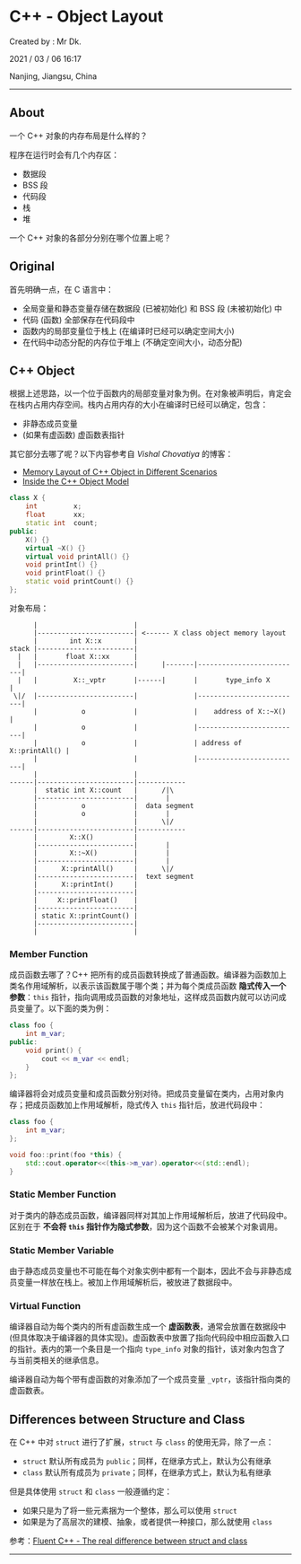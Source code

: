 # C++ - Object Layout

Created by : Mr Dk.

2021 / 03 / 06 16:17

Nanjing, Jiangsu, China

---

## About

一个 C++ 对象的内存布局是什么样的？

程序在运行时会有几个内存区：

* 数据段
* BSS 段
* 代码段
* 栈
* 堆

一个 C++ 对象的各部分分别在哪个位置上呢？

## Original

首先明确一点，在 C 语言中：

* 全局变量和静态变量存储在数据段 (已被初始化) 和 BSS 段 (未被初始化) 中
* 代码 (函数) 全部保存在代码段中
* 函数内的局部变量位于栈上 (在编译时已经可以确定空间大小)
* 在代码中动态分配的内存位于堆上 (不确定空间大小，动态分配)

## C++ Object

根据上述思路，以一个位于函数内的局部变量对象为例。在对象被声明后，肯定会在栈内占用内存空间。栈内占用内存的大小在编译时已经可以确定，包含：

* 非静态成员变量
* (如果有虚函数) 虚函数表指针

其它部分去哪了呢？以下内容参考自 *Vishal Chovatiya* 的博客：

* [Memory Layout of C++ Object in Different Scenarios](http://www.vishalchovatiya.com/memory-layout-of-cpp-object/)
* [Inside the C++ Object Model](http://www.vishalchovatiya.com/inside-the-cpp-object-model/)

```c++
class X {
    int         x;
    float       xx;
    static int  count;
public:
    X() {}
    virtual ~X() {}
    virtual void printAll() {}
    void printInt() {}
    void printFloat() {}
    static void printCount() {}
};
```

对象布局：

```
      |                        |          
      |------------------------| <------ X class object memory layout
      |        int X::x        |
stack |------------------------|
  |   |       float X::xx      |                      
  |   |------------------------|      |-------|--------------------------|
  |   |         X::_vptr       |------|       |       type_info X        |
 \|/  |------------------------|              |--------------------------|
      |           o            |              |    address of X::~X()    |
      |           o            |              |--------------------------|
      |           o            |              | address of X::printAll() |
      |                        |              |--------------------------|
      |                        |
------|------------------------|------------
      |  static int X::count   |      /|\
      |------------------------|       |
      |           o            |  data segment           
      |           o            |       |
      |                        |      \|/
------|------------------------|------------
      |        X::X()          | 
      |------------------------|       |   
      |        X::~X()         |       |
      |------------------------|       | 
      |      X::printAll()     |      \|/ 
      |------------------------|  text segment
      |      X::printInt()     |
      |------------------------|
      |     X::printFloat()    |
      |------------------------|
      | static X::printCount() |
      |------------------------|
      |                        |
```

### Member Function

成员函数去哪了？C++ 把所有的成员函数转换成了普通函数。编译器为函数加上类名作用域解析，以表示该函数属于哪个类；并为每个类成员函数 **隐式传入一个参数**：`this` 指针，指向调用成员函数的对象地址，这样成员函数内就可以访问成员变量了。以下面的类为例：

```c++
class foo {
    int m_var;
public:
    void print() {
        cout << m_var << endl;
    }
};
```

编译器将会对成员变量和成员函数分别对待。把成员变量留在类内，占用对象内存；把成员函数加上作用域解析，隐式传入 `this` 指针后，放进代码段中：

```c++
class foo {
    int m_var;
};

void foo::print(foo *this) {
    std::cout.operator<<(this->m_var).operator<<(std::endl);
}
```

### Static Member Function

对于类内的静态成员函数，编译器同样对其加上作用域解析后，放进了代码段中。区别在于 **不会将 `this` 指针作为隐式参数**，因为这个函数不会被某个对象调用。

### Static Member Variable

由于静态成员变量也不可能在每个对象实例中都有一个副本，因此不会与非静态成员变量一样放在栈上。被加上作用域解析后，被放进了数据段中。

### Virtual Function

编译器自动为每个类内的所有虚函数生成一个 **虚函数表**，通常会放置在数据段中 (但具体取决于编译器的具体实现)。虚函数表中放置了指向代码段中相应函数入口的指针。表内的第一个条目是一个指向 `type_info` 对象的指针，该对象内包含了与当前类相关的继承信息。

编译器自动为每个带有虚函数的对象添加了一个成员变量 `_vptr`，该指针指向类的虚函数表。

## Differences between Structure and Class

在 C++ 中对 `struct` 进行了扩展，`struct` 与 `class` 的使用无异，除了一点：

* `struct` 默认所有成员为 `public`；同样，在继承方式上，默认为公有继承
* `class` 默认所有成员为 `private`；同样，在继承方式上，默认为私有继承

但是具体使用 `struct` 和 `class` 一般遵循约定：

* 如果只是为了将一些元素捆为一个整体，那么可以使用 `struct`
* 如果是为了高层次的建模、抽象，或者提供一种接口，那么就使用 `class`

参考：[Fluent C++ - The real difference between struct and class](https://www.fluentcpp.com/2017/06/13/the-real-difference-between-struct-class/)

---


